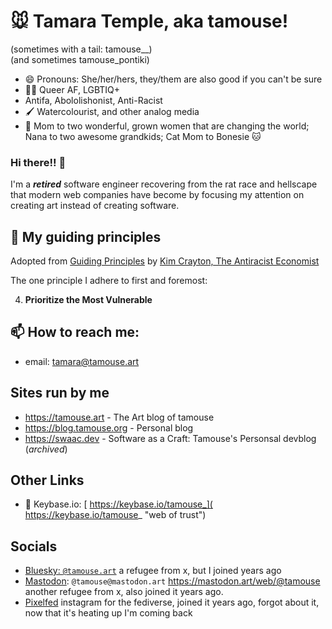 # :mouse: Tamara Temple, aka tamouse!   
(sometimes with a tail: tamouse__)  
(and sometimes tamouse_pontiki)

- 😄 Pronouns: She/her/hers, they/them are also good if you can't be sure 
- 🏳️‍🌈 Queer AF, LGBTIQ+
- Antifa, Abololishonist, Anti-Racist
- :paintbrush: Watercolourist, and other analog media
- :woman: Mom to two wonderful, grown women that are changing the world; Nana to two awesome grandkids; Cat Mom to Bonesie :cat: 

### Hi there!! 👋

I'm a ***retired*** software engineer recovering from the rat race and hellscape that modern web companies have become by focusing my attention on creating art instead of creating software.

## :compass: My guiding principles
Adopted from [Guiding Principles](https://www.kimcrayton.com/guiding-principles/) by [Kim Crayton, The Antiracist Economist](https://www.kimcrayton.com/)

The one principle I adhere to first and foremost:

  4. **Prioritize the Most Vulnerable**

## 📫 How to reach me:

- email: tamara@tamouse.art

## Sites run by me
- <https://tamouse.art> - The Art blog of tamouse
- <https://blog.tamouse.org> - Personal blog
- <https://swaac.dev> - Software as a Craft: Tamouse's Personsal devblog (*archived*)

## Other Links
- :key: Keybase.io: [ https://keybase.io/tamouse_]( https://keybase.io/tamouse_ "web of trust")

## Socials

- [Bluesky: `@tamouse.art`](https://bsky.app/profile/tamouse.art) a refugee from x, but I joined years ago
- [Mastodon](https://joinmastodon.com): `@tamouse@mastodon.art` <https://mastodon.art/web/@tamouse> another refugee from x, also joined it years ago.
- [Pixelfed](https://pixelfed.social/tamouse) instagram for the fediverse, joined it years ago, forgot about it, now that it's heating up I'm coming back

